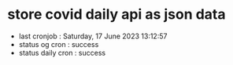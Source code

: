 # store covid daily api as json data

- last cronjob : Saturday, 17 June 2023 13:12:57
- status og cron : success
- status daily cron : success
      
      
